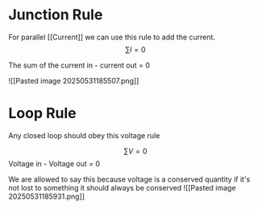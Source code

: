 # Junction Rule
For parallel [[Current]] we can use this rule to add the current.
$$\sum I = 0$$

The sum of the current in - current out = 0

![[Pasted image 20250531185507.png]]

# Loop Rule
Any closed loop should obey this voltage rule 

$$\sum V = 0$$
Voltage in - Voltage out = 0

We are allowed to say this because voltage is a conserved quantity if it's not lost to something it should always be conserved
![[Pasted image 20250531185931.png]]